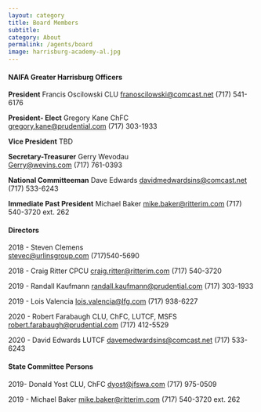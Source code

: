 ```yaml
---
layout: category
title: Board Members
subtitle: 
category: About
permalink: /agents/board
image: harrisburg-academy-al.jpg
---
```


#### NAIFA Greater Harrisburg Officers
**President** Francis Oscilowski CLU 
franoscilowski@comcast.net
(717) 541-6176

**President- Elect** Gregory Kane ChFC   
gregory.kane@prudential.com
(717) 303-1933

**Vice President** TBD

**Secretary-Treasurer** Gerry Wevodau  
Gerry@wevins.com
(717) 761-0393

**National Committeeman** Dave Edwards
davidmedwardsins@comcast.net
(717) 533-6243

**Immediate Past President** Michael Baker
mike.baker@ritterim.com
(717) 540-3720 ext. 262

#### Directors
2018 - Steven Clemens  
stevec@urlinsgroup.com
(717)540-5690

2018 - Craig Ritter CPCU
craig.ritter@ritterim.com
(717) 540-3720

2019 - Randall Kaufmann 
randall.kaufmann@prudential.com
(717) 303-1933

2019 - Lois Valencia
lois.valencia@lfg.com
(717) 938-6227

2020 - Robert Farabaugh CLU, ChFC, LUTCF, MSFS
robert.farabaugh@prudential.com
(717) 412-5529

2020 - David Edwards LUTCF
davemedwardsins@comcast.net
(717) 533-6243

#### State Committee Persons
2019- Donald Yost CLU, ChFC
dyost@jfswa.com
(717) 975-0509

2019 - Michael Baker
mike.baker@ritterim.com
(717) 540-3720 ext. 262
